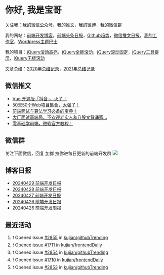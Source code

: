 
# 你好, 我是宝哥

关注我：[我的微信公众号](https://open.weixin.qq.com/qr/code?username=caibaojian_com)，[我的推文](https://weixin.qdkfweb.cn/)，[我的微博](https://weibo.com/kujian)，[我的微信群](https://qdkfweb.cn/go/weixinqun)

我的网站：[前端开发博客](https://qdkfweb.cn/)，[前端头条日报](https://toutiao.qdkfweb.cn/)，[Github趋势](https://github.qdkfweb.cn/)，[微信推文日报](https://weixin.qdkfweb.cn/)，[我的工作室](https://diy.qdkfweb.cn/)，[Wordpress主题巴士](https://wp.qdkfweb.cn/)

我的项目：[jQuery滚动高亮](https://github.com/kujian/scrollHighlight)，[jQuery全能滚动](https://github.com/kujian/power-slider)，[jQuery滚动固定](https://github.com/kujian/scrollfix)，[jQuery工具提示](https://github.com/kujian/tooltip)，[jQuery无缝滚动](http://github.com/kujian/scrollForever)

文章总结：[2020年总结记录](https://mp.weixin.qq.com/s/u0YW8BFWYLquVauhHrkSMQ)，[2021年总结记录](https://mp.weixin.qq.com/s/zMnxIpxMdDrIyuLxHRnSPw)


## 微信推文

<!-- BLOG-POST-LIST:START -->
- [Vue 开源版「抖音」，火了！](https://weixin.qdkfweb.cn/43882.html)
- [50天50个Web项目集合，太强了！](https://weixin.qdkfweb.cn/43883.html)
- [前端面试与算法学习必备的宝典！](https://weixin.qdkfweb.cn/43808.html)
- [大厂面试高端局，不欢迎老实人和八股文背诵家…](https://weixin.qdkfweb.cn/43742.html)
- [零基础学前端，微软官方教程！](https://weixin.qdkfweb.cn/43743.html)
<!-- BLOG-POST-LIST:END -->

## 微信群
关注下面微信，回复 加群 拉你进每日更新的前端开发群
![](https://pic.qdkfweb.cn/uploads/2023/11/weixin.png)

## 博客日报

<!-- DAILY:START -->
- [20240429 前端开发日报](https://qdkfweb.cn/fe-daily-20240429.html)
- [20240428 前端开发日报](https://qdkfweb.cn/fe-daily-20240428.html)
- [20240427 前端开发日报](https://qdkfweb.cn/fe-daily-20240427.html)
- [20240426 前端开发日报](https://qdkfweb.cn/fe-daily-20240426.html)
- [20240426 前端开发周报](https://qdkfweb.cn/fe-weekly-20240426.html)
<!-- DAILY:END -->


## 最近活动

<!--START_SECTION:activity-->
1. ❗ Opened issue [#2855](https://github.com/kujian/githubTrending/issues/2855) in [kujian/githubTrending](https://github.com/kujian/githubTrending)
2. ❗ Opened issue [#1711](https://github.com/kujian/frontendDaily/issues/1711) in [kujian/frontendDaily](https://github.com/kujian/frontendDaily)
3. ❗ Opened issue [#2854](https://github.com/kujian/githubTrending/issues/2854) in [kujian/githubTrending](https://github.com/kujian/githubTrending)
4. ❗ Opened issue [#1710](https://github.com/kujian/frontendDaily/issues/1710) in [kujian/frontendDaily](https://github.com/kujian/frontendDaily)
5. ❗ Opened issue [#2853](https://github.com/kujian/githubTrending/issues/2853) in [kujian/githubTrending](https://github.com/kujian/githubTrending)
<!--END_SECTION:activity-->
